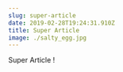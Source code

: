 ```yaml
---
slug: super-article
date: 2019-02-28T19:24:31.910Z
title: Super Article
image: ./salty_egg.jpg
---
```


Super Article !
